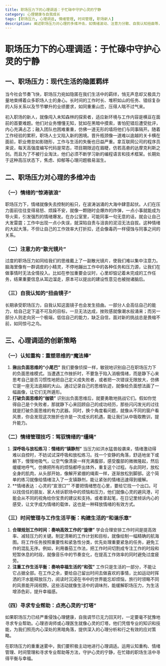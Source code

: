 ```yaml
---
title: 职场压力下的心理调适：于忙碌中守护心灵的宁静
category: 心理健康与自我成长
tags: [职场压力, 心理调适, 情绪管理, 时间管理, 职场新人]
description: 阐述职场压力对心理的多维冲击，如情绪波动、注意力分散、自我认知扭曲等，并提供认知重构、情绪管理技巧、时间管理与工作生活平衡、寻求专业帮助等创新心理调适策略，助力职场人士在忙碌中守护心灵宁静。
---
```


# 职场压力下的心理调适：于忙碌中守护心灵的宁静

## 一、职场压力：现代生活的隐匿羁绊
当今社会节奏飞快，职场压力宛如隐匿在我们生活中的羁绊，悄无声息却又极具力量地束缚着众多职场人士的身心。长时间的工作时长、堆积如山的任务、错综复杂的人际关系以及节节攀升的业绩要求，如同重重山峦，压得人喘不过气来。

初入职场的新人，就像闯入未知森林的探索者，适应新环境与工作内容是横亘在面前的首要难题。他们对业务懵懂无知，犹如在黑暗中摸索，害怕犯错后遭受批评，内心充满忐忑；融入团队也困难重重，仿佛一道无形的墙将他们与同事隔开。随着工作经验的累积，职场人士又陷入新的困境。晋升瓶颈像一道难以逾越的关卡横在面前，职业倦怠如影随形，工作与生活的失衡也日益严重。拿互联网公司的程序员来说，每天高强度编写代码是常态，项目期限迫在眉睫，仿若高悬的达摩克利斯之剑。而且为了不被行业淘汰，他们必须不断学习新的编程语言和技术框架。长期处于这种高压状态下，焦虑、抑郁等心理问题极易滋生。

## 二、职场压力对心理的多维冲击
### （一）情绪的“惊涛骇浪”
职场压力下，情绪就像失去控制的船只，在波涛汹涌的大海中肆意起伏。人们在压力面前往往变得易怒、烦躁不安，就像一颗随时会爆炸的炸弹，一点小事就能成为导火索，引发强烈的情绪爆发。在办公室里，可能同事一句无意的话，就会让自己大发雷霆；工作中出现一点小失误，就深陷自责与沮丧的泥沼无法自拔。这种情绪的大起大落，不但让自己的工作效率大打折扣，还会像毒药一样侵蚀与同事之间的关系。

### （二）注意力的“散光镜片”
过度的职场压力如同给我们的思维戴上了一副散光镜片，使我们难以集中注意力。脑海里像有一群调皮的小精灵，不停地蹦出工作中的各种任务和压力源，让我们在做事情时无法全情投入。比如在参加重要会议时，心里却惦记着未完成的工作任务，结果重要信息从耳边溜走，原本可以提出的建设性意见也被抛诸脑后。

### （三）自我认知的“扭曲镜子”
长期承受职场压力，自我认知这面镜子也会发生扭曲。一部分人会高估自己的能力，给自己定下遥不可及的目标，一旦无法达成，挫败感就像潮水般涌来；而另一部分人则走向另一个极端，低估自己的能力，缺乏自信，面对新的挑战总是畏缩不前，如同惊弓之鸟。

## 三、心理调适的创新策略
### （一）认知重构：重塑思维的“魔法棒”
1. **揪出负面思维的“小尾巴”**
我们要像侦探一样，敏锐地识别自己在职场压力下的负面思维模式。当遭遇工作挫折时，不要急于陷入消极情绪，而是静下心来思考自己是否习惯性地把自己定义成失败者，或者把一次错误无限放大，仿佛它是一座无法逾越的大山。通过记录自己的思维轨迹，就像给负面想法画了一幅画像，让它们无所遁形。
2. **打破负面思维的“枷锁”**
识别出负面思维后，就要勇敢地挑战它们。假如你觉得自己是个失败者，那就静下心来回顾自己的成功经历，那些闪闪发光的过往就是打破负面思维的有力武器。同时，换个角度看问题，就像从不同的窗户看风景，你会发现这次挫折也许是一次成长的机遇，能让我们从中吸取教训，提升能力。

### （二）情绪管理技巧：驾驭情绪的“缰绳”
1. **深呼吸与放松练习：情绪的“镇静剂”**
当压力如洪水猛兽般袭来，情绪激动得难以自控时，不妨试试深呼吸和放松练习。找一个安静的角落，舒适地坐下或躺下，慢慢地吸气，让空气像清泉一样充满腹部，感受腹部的微微隆起，然后缓缓地呼气，仿佛把所有的烦恼都呼出体外，重复这个过程。与此同时，放松全身的肌肉，从头部开始，像解开紧绷的绳索一样，逐渐放松到脚部。这个简单的练习就像给情绪注入了一支镇静剂，能让紧张的情绪迅速得到缓解。
2. **情绪表达：心灵的“宣泄口””
不要把情绪憋在心里，要给它找一个出口。可以找信任的朋友、家人倾诉职场中的烦恼和压力，他们就像心灵的避风港，可能会从不同的视角给你宝贵的建议和支持。或者拿起笔，在日记里倾诉内心的感受，让文字成为情绪的载体，这也是一种释放情绪的有效方式。

### （三）时间管理与工作生活平衡：构建生活的“和谐乐章”
1. **合理规划工作时间：奏响高效工作的“旋律”**
学会合理安排工作时间是提高效率、减轻压力的关键。制定清晰的工作计划和目标，就像绘制一幅精确的航海图。将工作任务按照重要性和紧急性分类，优先处理重要紧急的任务，避免工作的混乱无序。例如，利用番茄工作法，把工作时间切割成专注工作的时段和短暂休息的时段，就像音乐中的节奏变化，在提高工作效率的同时避免过度疲劳。
2. **注重工作生活平衡：奏响幸福生活的“和弦”**
工作只是生活的一部分，不能让它占据全部。在工作之余，要给自己留出时间去做喜欢的事情，比如运动时挥洒的汗水能释放压力，阅读时沉浸在书中的世界能忘却烦恼，旅行时领略不同的风景能开阔视野。这些活动就像生活中的调味剂，能缓解职场压力，为生活增添色彩，提升幸福感。

### （四）寻求专业帮助：点亮心灵的“灯塔”
如果职场压力已经严重侵蚀心理健康，自我调节已无力回天时，一定要毫不犹豫地寻求专业帮助。心理咨询师或心理医生就像心灵的灯塔，他们凭借专业的知识和技能，为我们照亮内心深处的黑暗角落，提供深入的心理分析和行之有效的应对策略。

在职场压力的重重迷雾中，我们要积极主动地进行心理调适。运用认知重构、情绪管理、时间管理和寻求专业帮助等方法，守护心灵的宁静，在忙碌的职场生活中寻得平衡与幸福。